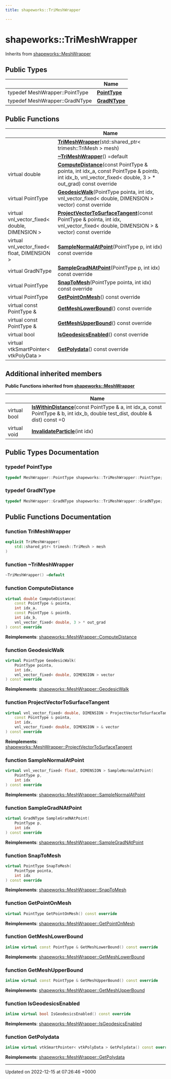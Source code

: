 ```yaml
---
title: shapeworks::TriMeshWrapper

---
```


# shapeworks::TriMeshWrapper





Inherits from [shapeworks::MeshWrapper](../Classes/classshapeworks_1_1MeshWrapper.md)

## Public Types

|                | Name           |
| -------------- | -------------- |
| typedef MeshWrapper::PointType | **[PointType](../Classes/classshapeworks_1_1TriMeshWrapper.md#typedef-pointtype)**  |
| typedef MeshWrapper::GradNType | **[GradNType](../Classes/classshapeworks_1_1TriMeshWrapper.md#typedef-gradntype)**  |

## Public Functions

|                | Name           |
| -------------- | -------------- |
| | **[TriMeshWrapper](../Classes/classshapeworks_1_1TriMeshWrapper.md#function-trimeshwrapper)**(std::shared_ptr< trimesh::TriMesh > mesh) |
| | **[~TriMeshWrapper](../Classes/classshapeworks_1_1TriMeshWrapper.md#function-~trimeshwrapper)**() =default |
| virtual double | **[ComputeDistance](../Classes/classshapeworks_1_1TriMeshWrapper.md#function-computedistance)**(const PointType & pointa, int idx_a, const PointType & pointb, int idx_b, vnl_vector_fixed< double, 3 > * out_grad) const override |
| virtual PointType | **[GeodesicWalk](../Classes/classshapeworks_1_1TriMeshWrapper.md#function-geodesicwalk)**(PointType pointa, int idx, vnl_vector_fixed< double, DIMENSION > vector) const override |
| virtual vnl_vector_fixed< double, DIMENSION > | **[ProjectVectorToSurfaceTangent](../Classes/classshapeworks_1_1TriMeshWrapper.md#function-projectvectortosurfacetangent)**(const PointType & pointa, int idx, vnl_vector_fixed< double, DIMENSION > & vector) const override |
| virtual vnl_vector_fixed< float, DIMENSION > | **[SampleNormalAtPoint](../Classes/classshapeworks_1_1TriMeshWrapper.md#function-samplenormalatpoint)**(PointType p, int idx) const override |
| virtual GradNType | **[SampleGradNAtPoint](../Classes/classshapeworks_1_1TriMeshWrapper.md#function-samplegradnatpoint)**(PointType p, int idx) const override |
| virtual PointType | **[SnapToMesh](../Classes/classshapeworks_1_1TriMeshWrapper.md#function-snaptomesh)**(PointType pointa, int idx) const override |
| virtual PointType | **[GetPointOnMesh](../Classes/classshapeworks_1_1TriMeshWrapper.md#function-getpointonmesh)**() const override |
| virtual const PointType & | **[GetMeshLowerBound](../Classes/classshapeworks_1_1TriMeshWrapper.md#function-getmeshlowerbound)**() const override |
| virtual const PointType & | **[GetMeshUpperBound](../Classes/classshapeworks_1_1TriMeshWrapper.md#function-getmeshupperbound)**() const override |
| virtual bool | **[IsGeodesicsEnabled](../Classes/classshapeworks_1_1TriMeshWrapper.md#function-isgeodesicsenabled)**() const override |
| virtual vtkSmartPointer< vtkPolyData > | **[GetPolydata](../Classes/classshapeworks_1_1TriMeshWrapper.md#function-getpolydata)**() const override |

## Additional inherited members

**Public Functions inherited from [shapeworks::MeshWrapper](../Classes/classshapeworks_1_1MeshWrapper.md)**

|                | Name           |
| -------------- | -------------- |
| virtual bool | **[IsWithinDistance](../Classes/classshapeworks_1_1MeshWrapper.md#function-iswithindistance)**(const PointType & a, int idx_a, const PointType & b, int idx_b, double test_dist, double & dist) const =0 |
| virtual void | **[InvalidateParticle](../Classes/classshapeworks_1_1MeshWrapper.md#function-invalidateparticle)**(int idx) |


## Public Types Documentation

### typedef PointType

```cpp
typedef MeshWrapper::PointType shapeworks::TriMeshWrapper::PointType;
```


### typedef GradNType

```cpp
typedef MeshWrapper::GradNType shapeworks::TriMeshWrapper::GradNType;
```


## Public Functions Documentation

### function TriMeshWrapper

```cpp
explicit TriMeshWrapper(
    std::shared_ptr< trimesh::TriMesh > mesh
)
```


### function ~TriMeshWrapper

```cpp
~TriMeshWrapper() =default
```


### function ComputeDistance

```cpp
virtual double ComputeDistance(
    const PointType & pointa,
    int idx_a,
    const PointType & pointb,
    int idx_b,
    vnl_vector_fixed< double, 3 > * out_grad
) const override
```


**Reimplements**: [shapeworks::MeshWrapper::ComputeDistance](../Classes/classshapeworks_1_1MeshWrapper.md#function-computedistance)


### function GeodesicWalk

```cpp
virtual PointType GeodesicWalk(
    PointType pointa,
    int idx,
    vnl_vector_fixed< double, DIMENSION > vector
) const override
```


**Reimplements**: [shapeworks::MeshWrapper::GeodesicWalk](../Classes/classshapeworks_1_1MeshWrapper.md#function-geodesicwalk)


### function ProjectVectorToSurfaceTangent

```cpp
virtual vnl_vector_fixed< double, DIMENSION > ProjectVectorToSurfaceTangent(
    const PointType & pointa,
    int idx,
    vnl_vector_fixed< double, DIMENSION > & vector
) const override
```


**Reimplements**: [shapeworks::MeshWrapper::ProjectVectorToSurfaceTangent](../Classes/classshapeworks_1_1MeshWrapper.md#function-projectvectortosurfacetangent)


### function SampleNormalAtPoint

```cpp
virtual vnl_vector_fixed< float, DIMENSION > SampleNormalAtPoint(
    PointType p,
    int idx
) const override
```


**Reimplements**: [shapeworks::MeshWrapper::SampleNormalAtPoint](../Classes/classshapeworks_1_1MeshWrapper.md#function-samplenormalatpoint)


### function SampleGradNAtPoint

```cpp
virtual GradNType SampleGradNAtPoint(
    PointType p,
    int idx
) const override
```


**Reimplements**: [shapeworks::MeshWrapper::SampleGradNAtPoint](../Classes/classshapeworks_1_1MeshWrapper.md#function-samplegradnatpoint)


### function SnapToMesh

```cpp
virtual PointType SnapToMesh(
    PointType pointa,
    int idx
) const override
```


**Reimplements**: [shapeworks::MeshWrapper::SnapToMesh](../Classes/classshapeworks_1_1MeshWrapper.md#function-snaptomesh)


### function GetPointOnMesh

```cpp
virtual PointType GetPointOnMesh() const override
```


**Reimplements**: [shapeworks::MeshWrapper::GetPointOnMesh](../Classes/classshapeworks_1_1MeshWrapper.md#function-getpointonmesh)


### function GetMeshLowerBound

```cpp
inline virtual const PointType & GetMeshLowerBound() const override
```


**Reimplements**: [shapeworks::MeshWrapper::GetMeshLowerBound](../Classes/classshapeworks_1_1MeshWrapper.md#function-getmeshlowerbound)


### function GetMeshUpperBound

```cpp
inline virtual const PointType & GetMeshUpperBound() const override
```


**Reimplements**: [shapeworks::MeshWrapper::GetMeshUpperBound](../Classes/classshapeworks_1_1MeshWrapper.md#function-getmeshupperbound)


### function IsGeodesicsEnabled

```cpp
inline virtual bool IsGeodesicsEnabled() const override
```


**Reimplements**: [shapeworks::MeshWrapper::IsGeodesicsEnabled](../Classes/classshapeworks_1_1MeshWrapper.md#function-isgeodesicsenabled)


### function GetPolydata

```cpp
inline virtual vtkSmartPointer< vtkPolyData > GetPolydata() const override
```


**Reimplements**: [shapeworks::MeshWrapper::GetPolydata](../Classes/classshapeworks_1_1MeshWrapper.md#function-getpolydata)


-------------------------------

Updated on 2022-12-15 at 07:26:46 +0000